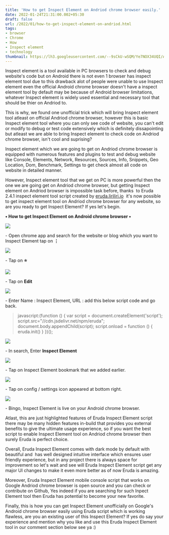 ```yaml
---
title: 'How to get Inspect Element on Andriod chrome browser easily.'
date: 2022-01-24T21:31:00.002+05:30
draft: false
url: /2022/01/how-to-get-inspect-element-on-andriod.html
tags: 
- browser
- Chrome
- How
- Inspect element
- technology
thumbnail: https://lh3.googleusercontent.com/--9sCkU-wSQM/Ye7NOX34UQI/AAAAAAAAIwU/bMPH7dmCBpEHiNQ1ysu2M6dPmp1Hv4b-gCNcBGAsYHQ/s1600/1643040052168345-0.png
---
```


  

Inspect element is a tool available in PC browsers to check and debug website's code but on Android there is not even 1 browser has inspect element tool due to this drawback alot of people were unable to use Inspect element even the official Android chrome browser doesn't have a inspect element tool by default may be because of Android browser limitations, whatever Inspect element is widely used essential and necessary tool that should be thier on Andriod to.

  

This is why, we found one unofficial trick which will bring Inspect element tool atleast on official Andriod chrome browser, however this is basic Inspect element tool where you can only see code of website, you can't edit or modify to debug or test code extensively which is definitely dissapointing but atleast we are able to bring Inspect element to check code on Andriod chrome browser, isn't cool and suprising?

  

Inspect element which we are going to get on Andriod chrome browser is equipped with numerous features and plugins to test and debug website like Console, Elements, Network, Resources, Sources, Info, Snippets, Geo Location, Dom, Benchmark, Settings to get check almost all code on website in detailed manner.

  

However, Inspect element tool that we get on PC is more powerful then the one we are going get on Andriod chrome browser, but getting Inspect element on Andriod browser is impossible task before, thanks  to Eruda 2.4.1 inspect element tool script created by [eruda.liriliri.io](http://eruda.liriliri.io/)  it's now possible to get inspect element tool on Andriod chrome browser for any website, so are you ready to get Inspect Element? If yes let's begin.

**• How to get Inspect Element on Android chrome browser •**

 **![](https://lh3.googleusercontent.com/-2AJ8k5Qo0vE/Ye7NNPbD4PI/AAAAAAAAIwQ/aTudlJ1C8JIV6kuay8Z9S7sCqaifHWNpQCNcBGAsYHQ/s1600/1643040047626535-1.png)** 

\- Open chrome app and search for the website or blog which you want to Inspect Element tap on **⋮**

  

 ![](https://lh3.googleusercontent.com/-UJLB5WUI5Dw/Ye7NL0tyERI/AAAAAAAAIwM/-ncqvxB1LqEpV9Du03lDu9Uo8wGExUHAACNcBGAsYHQ/s1600/1643040043044457-2.png) 

  

\- Tap on **⭐**

 **![](https://lh3.googleusercontent.com/--g5o3LswQXs/Ye7NK76TuII/AAAAAAAAIwI/BPlqiG0erfg5J6oVoUKl8NBo2cvhPIlKwCNcBGAsYHQ/s1600/1643040038923154-3.png)** 

\- Tap on **Edit**

 **![](https://lh3.googleusercontent.com/-ZZawV8uGNxA/Ye7NJ64xAsI/AAAAAAAAIwE/UOJCzLFkq14m8IsiHKtr--gUKedAiTkrwCNcBGAsYHQ/s1600/1643040035188913-4.png)** 

\- Enter Name : Inspect Element, URL : add this below script code and go back.

  

> javascript:(function () { var script = document.createElement('script'); script.src="//cdn.jsdelivr.net/npm/eruda"; document.body.appendChild(script); script.onload = function () { eruda.init() } })();

  

 ![](https://lh3.googleusercontent.com/-pCtdC2qaobs/Ye7NIzl-CVI/AAAAAAAAIwA/ywq2Gy_DmUMHezKYhDVANaaEzdI5XH3LQCNcBGAsYHQ/s1600/1643040030546785-5.png) 

  

\- In search, Enter **Inspect Element**

 **![](https://lh3.googleusercontent.com/-edj350qpMa8/Ye7NHqyg7KI/AAAAAAAAIv8/cHw-wPy4fG4uvjpRlrJD-exdzxnju3mfwCNcBGAsYHQ/s1600/1643040026014462-6.png)** 

\- Tap on Inspect Element bookmark that we added earlier.

  

 ![](https://lh3.googleusercontent.com/-Qcu2Dpr7lrw/Ye7NGQPOnWI/AAAAAAAAIv4/YmWsoCsZsxIGXdfvnxUKRQ2vxquzUeiOACNcBGAsYHQ/s1600/1643040021122198-7.png) 

  

\- Tap on config / settings icon appeared at bottom right.

  

 ![](https://lh3.googleusercontent.com/-Z0ZTSbT_zmk/Ye7NFW7nhOI/AAAAAAAAIv0/mb3oUoBHGh8i6CWr6dMrZNPjAnvyfFZvwCNcBGAsYHQ/s1600/1643039984850117-8.png) 

  

\- Bingo, Inspect Element is live on your Android chrome browser.

  

Atlast, this are just highlighted features of Eruda Inspect Element script there may be many hidden features in-build that provides you external benefits to give the ultimate usage experience, so if you want the best script to enable Inspect Element tool on Andriod chrome browser then surely Eruda is perfect choice.

  

Overall, Eruda Inspect Element comes with dark mode by default with beautiful and  has well designed intuitive interface which ensures user friendly experience, but in any project there is always space for improvement so let's wait and see will Eruda Inspect Element script get any major UI changes to make it even more better as of now Eruda is amazing.

  

Moreover, Eruda Inspect Element mobile console script that works on Google Andriod chrome browser is open source and you can check or contribute on Github, Yes indeed if you are searching for such Inpect Element tool then Eruda has potential to become your new favorite.

  

Finally, this is how you can get Inspect Element unofficially on Google's Android chrome browser easily using Eruda script which is working flawless, are you an existing user of this Inspect Element? If yes do say your experience and mention why you like and use this Eruda Inspect Element tool in our comment section below see ya :)